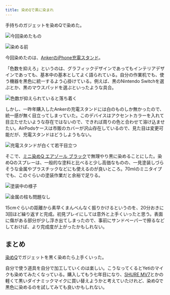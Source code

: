 ```yaml
---
title: 染めQで黒に染まれ
---
```

手持ちのガジェットを染めQで染めた。

![](https://lh6.googleusercontent.com/OQr8etAHcmGLdx9xFKrFid64cNLDjHy_zZTJlPwM53TqZVJi6lGls75ijnsFuMnfek453hI_q4ORfWspBdYtYhUn5Blw8X1yieDixTIaSfBukA3HcPj1wheOBhys6dPhAhldp-k0iKVzLL6HCvy3lw "今回染めたもの")

![](https://lh6.googleusercontent.com/eW3IUBaQdbRWuSdlRECopqCz_mJRO1cCKvcrOvj2PsrtEI6H_HiydOGfmIdm0aYlNww4G8E5J1fl-heGOE8Hzt3jPbAISNEEW7E7ziiVVz36Yj10yb3i2KFN_WTvPeAc-FszG5G80q_YTZSWwzyB8w "染める前")

今回染めたのは、[AnkerのiPhone充電スタンド](https://r7kamura.com/articles/2021-09-06-anker-iphone-stand)。

「色数を抑えろ」というのは、グラフィックデザインであってもインテリアデザインであっても、基本中の基本としてよく語られている。自分の作業机でも、使う機器を黒色に統一するよう心掛けている。例えば、黒のNintendo Switchを選ぶとか、黒のマウスパッドを選ぶといったような具合。

![](https://lh5.googleusercontent.com/TjrT1XOuzcRMde5Yfj8zUkmcqHZya69t5JwTHAXVm2tvDtaJ8j3hV2TQLmrHuHDVCR1CoDGkV0Y2KN0oedhtc___SIE1Nu9kwGD9V4eHGKbKYYVUuJNZawVyuPP4of2tIqQui_KVbJpbK-R4uwjo_A "色数が抑えられていると落ち着く")

しかし、一昨年購入したAnkerの充電スタンドには白のものしか無かったので、統一感が無く目立ってしまっていた。このデバイスはアクセントカラーを入れて目立たせたいような存在ではないので、できれば周りの色と合わせて溶け込ませたい。AirPodsケースは市販のカバーが沢山存在しているので、見た目は変更可能だが、充電スタンドはどうしようもない。

![](https://lh6.googleusercontent.com/FB3jAAV59MlTbKwykPqD_srk3HyHdXLVXEYLvV4-xsH-U-Pdc7KPZ_9S7zI5qQXK9AichkGyYhDBEgZ-QXBA8lznkBWbGuxSYIuGHst6Fo8s614pXW3COZ35k0GpDp9kUKqQRuOm6yqciQYpXw6_1g "充電スタンドが白くて若干目立つ")

そこで、[ミニ染めQ エアゾール ブラック](https://www.amazon.co.jp/dp/B003QMFUKO)で無理やり黒に染めることにした。染めQのスプレーは、一般的な塗料と比べると少し高価なものの、一見塗装しづらそうな金属やプラスチックなどにも使えるのが良いところ。70mlのミニタイプでも、このぐらいの塗装作業だと余裕で足りる。

![](https://lh5.googleusercontent.com/PH5RDZz0tpqLAWepsnvHgdo656P7NOcpU8KrOSIjcIhrsbfK1sPvOTo3mIC73pL4-tPsY-satFs-xVexQRuZKWvQZT-H_2y3eVMkxu520zJBUw1oEsRk3dZZa61pNDFllI6Z_yJ0aSaAB-ZxcpWaaA "塗装中の様子")

![](https://lh5.googleusercontent.com/CtYThnfRfWkRz6Sf3pLwIds3BYiGWSR1Zst1WwLJSNt35USlEIa_ai5DseMBKduEJOpPC6gt3efnywTxibbZ4d4jiSFIazsD1uNXyXGKG9eTCZuy-Ivl6An3N-CvGnLZ-zq5xBegFd4OVL3bARQZ2Q "金属の柱も問題なし")

15cmぐらいの距離から素早くまんべんなく振りかけるというのを、20分おきに3回ほど繰り返すと完成。初見プレイにしては意外と上手くいったと思う。表面に傷がある部分が少し浮き出てしまったので、事前にサンドペーパーで擦るなどしておけば、より完成度が上がったかもしれない。

まとめ
---

[染めQ](https://www.amazon.co.jp/dp/B003QMFUKO)でガジェットを黒く染めたら上手くいった。

自分で使う道具を自分で加工していくのは楽しい。こうなってくるとYetiのマイクも染めてみたくなっている。購入してもう七年目になり、[SHURE MV7](https://www.amazon.co.jp/dp/B08KY7G1GV)とかの軽くて黒いダイナミックマイクに買い替えようかと考えていたけれど、染めQで黒色に染めるのを試してみても良いかもしれない。
